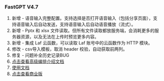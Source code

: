 ### FastGPT V4.7

1. 新增 - 语音输入完整配置。支持选择是否打开语音输入（包括分享页面），支持语音输入后自动发送，支持语音输入后自动语音播放（流式）。
2. 新增 - Pptx 和 xlsx 文件读取。但所有文件读取都放服务端，会消耗更多的服务器资源，以及无法在上传时预览更多内容。
3. 新增 - 集成 Laf 云函数，可以读取 Laf 账号中的云函数作为 HTTP 模块。
4. 修改 - csv导入模板，取消 header 校验，自动获取前两列。
5. 修复 - 问题补全历史记录BUG
6. [点击查看高级编排介绍文档](https://doc.fastgpt.in/docs/workflow/intro)
7. [使用文档](https://doc.fastgpt.in/docs/intro/)
8. [点击查看商业版](https://doc.fastgpt.in/docs/commercial/)